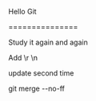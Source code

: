 Hello Git

===============

Study it again and again

Add \r \n

update second time

git merge --no-ff

